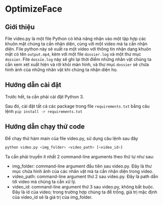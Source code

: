 # OptimizeFace

## Giới thiệu

File video.py là một file Python có khả năng nhận vào một tập hợp các khuôn mặt chúng ta cần nhận diện, cùng với một video mà ta cần nhận diện. File python này sẽ xuất ra một video với thông tin nhận dạng khuôn mặt có tên `output.mp4`, kèm với một file `dossier.log` và một thư mục `dossier`. File `dossỉe.log` này sẽ ghi lại thời điểm những nhân vật chúng ta cần xem xét xuất hiện và rời khỏi màn hình, và thư mục `dossier` sẽ chứa hình ảnh của những nhân vật khi chúng ta nhận diện họ.

## Hướng dẫn cài đặt

Trước hết, ta cần phải cài đặt Python 3.

Sau đó, cài đặt tất cả các package trong file `requirements.txt` bằng câu lệnh `pip install -r requirements.txt`

## Hướng dẫn chạy thử code

Để chạy thử hàm main của file video.py, sử dụng câu lệnh sau đây

```bash
python video.py <img_folder> <video_path> [<video_id>]
```

Ta cần phải truyền ít nhất 2 command-line arguments theo thứ tự như sau:

- img_folder: command-line argument đầu tiên sau video.py. Đây là thư mục chứa hình ảnh của các nhân vật mà ta cần nhận diện trong video.
- video_path: command-line argument thứ 2 sau video.py. Đây là path dẫn tới video mà chúng ta cần xử lý.
- video_id: command-line argument thứ 3 sau video.py, không bắt buộc. Đây là id của video; trong trường hợp chúng ta để trống, giá trị mặc định của video_id sẽ là giá trị của img_folder.
